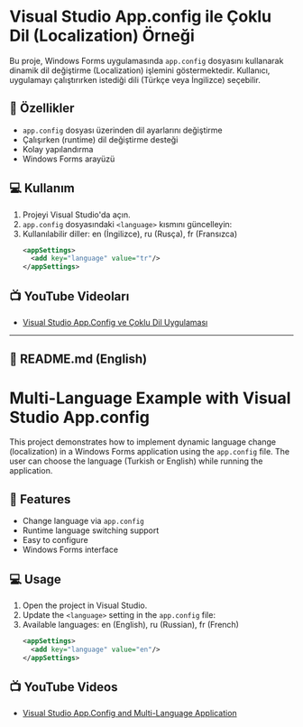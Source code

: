 ﻿# Visual Studio App.config ile Çoklu Dil (Localization) Örneği

Bu proje, Windows Forms uygulamasında `app.config` dosyasını kullanarak dinamik dil değiştirme (Localization) işlemini göstermektedir. Kullanıcı, uygulamayı çalıştırırken istediği dili (Türkçe veya İngilizce) seçebilir.

## 🚀 Özellikler

- `app.config` dosyası üzerinden dil ayarlarını değiştirme
- Çalışırken (runtime) dil değiştirme desteği
- Kolay yapılandırma
- Windows Forms arayüzü

## 💻 Kullanım

1. Projeyi Visual Studio'da açın.
2. `app.config` dosyasındaki `<language>` kısmını güncelleyin:
3. Kullanılabilir diller: en (İngilizce), ru (Rusça), fr (Fransızca)
   ```xml
   <appSettings>
     <add key="language" value="tr"/>
   </appSettings>

## 📺 YouTube Videoları
- [Visual Studio App.Config ve Çoklu Dil Uygulaması](https://youtu.be/eicaeS8QDtY)  

---

## 📄 **README.md (English)**

# Multi-Language Example with Visual Studio App.config

This project demonstrates how to implement dynamic language change (localization) in a Windows Forms application using the `app.config` file. The user can choose the language (Turkish or English) while running the application.

## 🚀 Features

- Change language via `app.config`
- Runtime language switching support
- Easy to configure
- Windows Forms interface

## 💻 Usage

1. Open the project in Visual Studio.
2. Update the `<language>` setting in the `app.config` file:
3. Available languages: en (English), ru (Russian), fr (French)
   ```xml
   <appSettings>
     <add key="language" value="en"/>
   </appSettings>

## 📺 YouTube Videos
- [Visual Studio App.Config and Multi-Language Application](https://youtu.be/eicaeS8QDtY)  